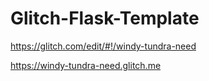 # Glitch-Flask-Template

https://glitch.com/edit/#!/windy-tundra-need

https://windy-tundra-need.glitch.me
